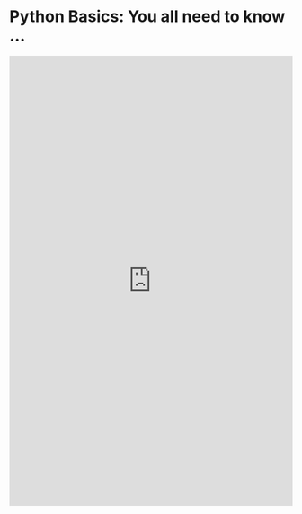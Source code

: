 # Python Basics: You all need to know ...





<iframe src="https://www.kaggle.com/embed/anurag629/python-basics?kernelSessionId=107416741" height=800 style="margin: 0 auto; width: 100%; max-width: 950px;" frameborder="0" scrolling="auto" title="Python Concepts"></iframe>